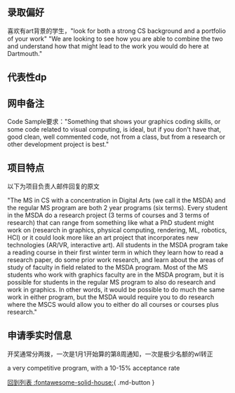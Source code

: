 ## 录取偏好

喜欢有art背景的学生，"look for both a strong CS background and a portfolio of your work"  "We are looking to see how you are able to combine the two and understand how that might lead to the work you would do here at Dartmouth."

## 代表性dp

## 网申备注

Code Sample要求："Something that shows your graphics coding skills, or some code related to visual computing, is ideal, but if you don't have that,  good clean, well commented code, not from a class, but from a research or other development project is best."

## 项目特点

以下为项目负责人邮件回复的原文

"The MS in CS with a concentration in Digital Arts (we call it the MSDA) and the regular MS program are both 2 year programs (six terms).  Every student in the MSDA do a research project (3 terms of courses and 3 terms of research) that can range from something like what a PhD student might work on (research in graphics, physical computing, rendering, ML, robotics, HCI) or it could look more like an art project that incorporates new technologies (AR/VR, interactive art).  All students in the MSDA program take a reading course in their first winter term in which they learn how to read a research paper, do some prior work research, and learn about the areas of study of faculty in field related to the MSDA program.  Most of the MS students who work with graphics faculty are in the MSDA program, but it is possible for students in the regular MS program to also do research and work in graphics.  In other words, it would be possible to do much the same work in either program, but the MSDA would require you to do research where the MSCS would allow you to either do all courses or courses plus research."

## 申请季实时信息

开奖通常分两拨，一次是1月1开始算的第8周通知，一次是极少名额的wl转正

a very competitive program, with a 10-15% acceptance rate

[回到列表 :fontawesome-solid-house:](选校梯度.md){ .md-button }
